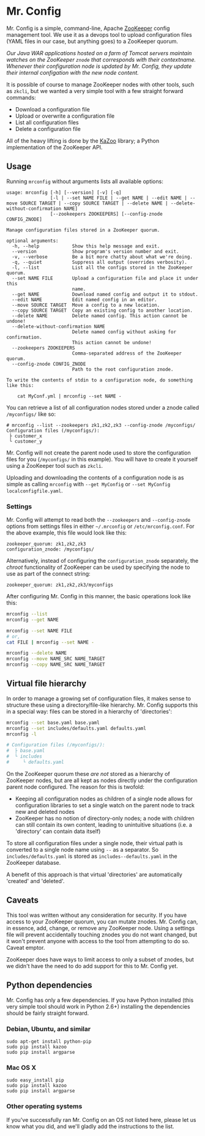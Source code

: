 Mr. Config
==========

Mr. Config is a simple, command-line, Apache [ZooKeeper][] config management tool.
We use it as a devops tool to upload configuration files (YAML files in our case,
but anything goes) to a ZooKeeper quorum.

*Our Java WAR applications hosted on a farm of Tomcat servers maintain watches
on the ZooKeeper `znode` that corresponds with their contextname. Whenever their
configuration node is updated by Mr. Config, they update their internal
configation with the new node content.*

It is possible of course to manage ZooKeeper nodes with other tools, such as
`zkcli`, but we wanted a very simple tool with a few straight forward commands:

* Download a configuration file
* Upload or overwrite a configuration file
* List all configuration files
* Delete a configuration file

All of the heavy lifting is done by the [KaZoo][] library; a Python 
implementation of the ZooKeeper API.

## Usage

Running `mrconfig` without arguments lists all available options:

```
usage: mrconfig [-h] [--version] [-v] [-q]
                [-l | --set NAME FILE | --get NAME | --edit NAME | --move SOURCE TARGET | --copy SOURCE TARGET | --delete NAME | --delete-without-confirmation NAME]
                [--zookeepers ZOOKEEPERS] [--config-znode CONFIG_ZNODE]

Manage configuration files stored in a ZooKeeper quorum.

optional arguments:
  -h, --help            Show this help message and exit.
  --version             Show program's version number and exit.
  -v, --verbose         Be a bit more chatty about what we're doing.
  -q, --quiet           Suppress all output (overrides verbosity).
  -l, --list            List all the configs stored in the ZooKeeper quorum.
  --set NAME FILE       Upload a configuration file and place it under this
                        name.
  --get NAME            Download named config and output it to stdout.
  --edit NAME           Edit named config in an editor.
  --move SOURCE TARGET  Move a config to a new location.
  --copy SOURCE TARGET  Copy an existing config to another location.
  --delete NAME         Delete named config. This action cannot be undone!
  --delete-without-confirmation NAME
                        Delete named config without asking for confirmation.
                        This action cannot be undone!
  --zookeepers ZOOKEEPERS
                        Comma-separated address of the ZooKeeper quorum.
  --config-znode CONFIG_ZNODE
                        Path to the root configuration znode.

To write the contents of stdin to a configuration node, do something like this: 

    cat MyConf.yml | mrconfig --set NAME -
```

You can retrieve a list of all configuration nodes stored under a znode
called `/myconfigs/` like so:

```
# mrconfig --list --zookeepers zk1,zk2,zk3 --config-znode /myconfigs/
Configuration files (/myconfigs/):
 ├ customer_x
 └ customer_y
```

Mr. Config will not create the parent node used to store the configuration files
for you (`/myconfigs/` in this example). You will have to create it yourself
using a ZooKeeper tool such as `zkcli`.

Uploading and downloading the contents of a configuration node is as simple as
calling `mrconfig` with `--get MyConfig` or `--set MyConfig
localconfigfile.yaml`.

### Settings

Mr. Config will attempt to read both the `--zookeepers` and `--config-znode`
options from settings files in either `~/.mrconfig` or `/etc/mrconfig.conf`.
For the above example, this file would look like this:

```
zookeeper_quorum: zk1,zk2,zk3
configuration_znode: /myconfigs/
``` 

Alternatively, instead of configuring the `configuration_znode` separately, the
*chroot* functionality of ZooKeeper can be used by specifying the node to use as
part of the connect string:

```
zookeeper_quorum: zk1,zk2,zk3/myconfigs
```

After configuring Mr. Config in this manner, the basic operations look like this:

```bash
mrconfig --list
mrconfig --get NAME

mrconfig --set NAME FILE
# or,
cat FILE | mrconfig --set NAME -

mrconfig --delete NAME
mrconfig --move NAME_SRC NAME_TARGET
mrconfig --copy NAME_SRC NAME_TARGET
```

## Virtual file hierarchy

In order to manage a growing set of configuration files, it makes sense to
structure these using a directory/file-like hierarchy. Mr. Config supports this
in a special way: files can be stored in a hierarchy of 'directories':

```bash
mrconfig --set base.yaml base.yaml
mrconfig --set includes/defaults.yaml defaults.yaml
mrconfig -l

# Configuration files (/myconfigs/):
#  ├ base.yaml
#  └ includes
#     └ defaults.yaml
```

On the ZooKeeper quorum these *are not* stored as a hierarchy of ZooKeeper
nodes, but are all kept as nodes directly under the configuration parent node
configured. The reason for this is twofold:

* Keeping all configuration nodes as children of a single node allows for
  configuration libraries to set a single watch on the parent node to track new
  and deleted nodes
* ZooKeeper has no notion of directory-only nodes; a node with children can
  still contain its own content, leading to unintuitive situations (i.e. a 
  'directory' can contain data itself)

To store all configuration files under a single node, their virtual path is
converted to a single node name using `--` as a separator. So
`includes/defaults.yaml` is stored as `includes--defaults.yaml` in the ZooKeeper
database.

A benefit of this approach is that virtual 'directories' are automatically
'created' and 'deleted'.

## Caveats

This tool was written without any consideration for security. If you have
access to your ZooKeeper quorum, you can mutate znodes. Mr. Config can, in
essence, add, change, or remove any ZooKeeper node. Using a settings file will
prevent accidentally touching znodes you do not want changed, but it won't
prevent anyone with access to the tool from attempting to do so. Caveat emptor.

ZooKeeper does have ways to limit access to only a subset of znodes, but we
didn't have the need to do add support for this to Mr. Config yet.


## Python dependencies

Mr. Config has only a few dependencies. If you have Python installed (this very
simple tool should work in Python 2.6+) installing the dependencies should be
fairly straight forward.

### Debian, Ubuntu, and similar

```
sudo apt-get install python-pip
sudo pip install kazoo
sudo pip install argparse
```

### Mac OS X

```
sudo easy_install pip
sudo pip install kazoo
sudo pip install argparse
```

### Other operating systems

If you've successfully ran Mr. Config on an OS not listed here, please
let us know what you did, and we'll gladly add the instructions to the list.


[kazoo]: https://github.com/python-zk/kazoo "KaZoo"
[zookeeper]: http://zookeeper.apache.org/ "Apache ZooKeeper"
